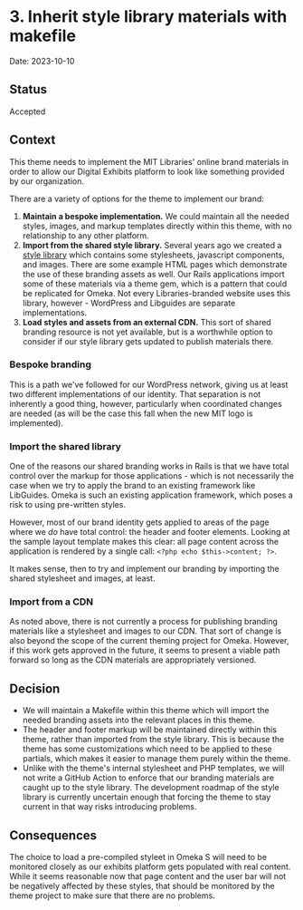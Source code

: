 # 3. Inherit style library materials with makefile

Date: 2023-10-10

## Status

Accepted

## Context

This theme needs to implement the MIT Libraries' online brand materials in order to allow our Digital Exhibits platform
to look like something provided by our organization. 

There are a variety of options for the theme to implement our brand:
1. **Maintain a bespoke implementation.** We could maintain all the needed styles, images, and markup templates directly
   within this theme, with no relationship to any other platform.
2. **Import from the shared style library.** Several years ago we created a [style library](https://github.com/mitlibraries/mitlib-style/) which contains some
   stylesheets, javascript components, and images. There are some example HTML pages which demonstrate the use of these
   branding assets as well. Our Rails applications import some of these materials via a theme gem, which is a pattern
   that could be replicated for Omeka. Not every Libraries-branded website uses this library, however - WordPress and
   Libguides are separate implementations.
3. **Load styles and assets from an external CDN.** This sort of shared branding resource is not yet available, but is
   a worthwhile option to consider if our style library gets updated to publish materials there.

### Bespoke branding

This is a path we've followed for our WordPress network, giving us at least two different implementations of our
identity. That separation is not inherently a good thing, however, particularly when coordinated changes are needed (as
will be the case this fall when the new MIT logo is implemented).

### Import the shared library

One of the reasons our shared branding works in Rails is that we have total control over the markup for those
applications - which is not necessarily the case when we try to apply the brand to an existing framework like LibGuides.
Omeka is such an existing application framework, which poses a risk to using pre-written styles.

However, most of our brand identity gets applied to areas of the page where we _do_ have total control: the header and
footer elements. Looking at the sample layout template makes this clear: all page content across the application is
rendered by a single call: `<?php echo $this->content; ?>`.

It makes sense, then to try and implement our branding by importing the shared stylesheet and images, at least.

### Import from a CDN

As noted above, there is not currently a process for publishing branding materials like a stylesheet and images to our
CDN. That sort of change is also beyond the scope of the current theming project for Omeka. However, if this work gets
approved in the future, it seems to present a viable path forward so long as the CDN materials are appropriately
versioned.

## Decision

* We will maintain a Makefile within this theme which will import the needed branding assets into the relevant places in
this theme.
* The header and footer markup will be maintained directly within this theme, rather than imported from the style
library. This is because the theme has some customizations which need to be applied to these partials, which makes it
easier to manage them purely within the theme.
* Unlike with the theme's internal stylesheet and PHP templates, we will not write a GitHub Action to enforce that our
branding materials are caught up to the style library. The development roadmap of the style library is currently
uncertain enough that forcing the theme to stay current in that way risks introducing problems.

## Consequences

The choice to load a pre-compiled styleet in Omeka S will need to be monitored closely as our exhibits platform gets
populated with real content. While it seems reasonable now that page content and the user bar will not be negatively
affected by these styles, that should be monitored by the theme project to make sure that there are no problems.
